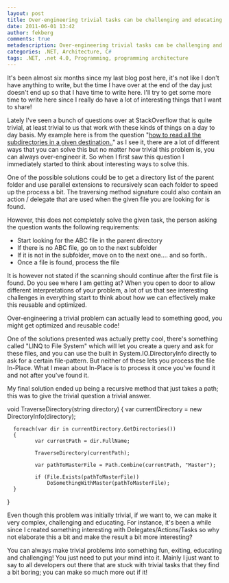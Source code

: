```yaml
---
layout: post
title: Over-engineering trivial tasks can be challenging and educating
date: 2011-06-01 13:42
author: fekberg
comments: true
metadescription: Over-engineering trivial tasks can be challenging and educating
categories: .NET, Architecture, C#
tags: .NET, .net 4.0, Programming, programming architecture
---
```

It's been almost six months since my last blog post here, it's not like I don't have anything to write, but the time I have over at the end of the day just doesn't end up so that I have time to write here. I'll try to get some more time to write here since I really do have a lot of interesting things that I want to share!<!--excerpt-->

Lately I've seen a bunch of questions over at StackOverflow that is quite trivial, at least trivial to us that work with these kinds of things on a day to day basis. My example here is from the question "<a href="http://stackoverflow.com/questions/6198274/how-to-read-all-the-subdirectories-in-a-given-destination-which-contain-master-fi/6198411#6198411" target="_blank">how to read all the subdirectories in a given destination..</a>" as I see it, there are a lot of different ways that you can solve this but no matter how trivial this problem is, you can always over-engineer it. So when I first saw this question I immediately started to think about interesting ways to solve this.

One of the possible solutions could be to get a directory list of the parent folder and use parallel extensions to recursively scan each folder to speed up the process a bit. The traversing method signature could also contain an action / delegate that are used when the given file you are looking for is found.

However, this does not completely solve the given task, the person asking the question wants the following requirements:
<ul>
	<li>Start looking for the ABC file in the parent directory</li>
	<li>If there is no ABC file, go on to the next subfolder</li>
	<li>If it is not in the subfolder, move on to the next one.... and so forth..</li>
	<li>Once a file is found, process the file</li>
</ul>
It is however not stated if the scanning should continue after the first file is found. Do you see where I am getting at? When you open to door to allow different interpretations of your problem, a lot of us that see interesting challenges in everything start to think about how we can effectively make this reusable and optimized.

Over-engineering a trivial problem can actually lead to something good, you might get optimized and reusable code!

One of the solutions presented was actually pretty cool, there's something called "LINQ to File System" which will let you create a query and ask for these files, and you can use the built in System.IO.DirectoryInfo directly to ask for a certain file-pattern. But neither of these lets you process the file In-Place. What I mean about In-Place is to process it once you've found it and not after you've found it.

My final solution ended up being a recursive method that just takes a path; this was to give the trivial question a trivial answer.

  void TraverseDirectory(string directory)
  {
      var currentDirectory = new DirectoryInfo(directory);

      foreach(var dir in currentDirectory.GetDirectories())
      {
             var currentPath = dir.FullName;

             TraverseDirectory(currentPath);

             var pathToMasterFile = Path.Combine(currentPath, "Master");

             if (File.Exists(pathToMasterFile))
                 DoSomethingWithMaster(pathToMasterFile);
      }
  }

Even though this problem was initially trivial, if we want to, we can make it very complex, challenging and educating. For instance, it's been a while since I created something interesting with Delegates/Actions/Tasks so why not elaborate this a bit and make the result a bit more interesting?

You can always make trivial problems into something fun, exiting, educating and challenging! You just need to put your mind into it. Mainly I just want to say to all developers out there that are stuck with trivial tasks that they find a bit boring; you can make so much more out if it!
